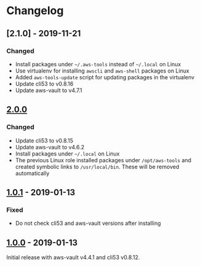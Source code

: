 # Changelog

## [2.1.0] - 2019-11-21

### Changed

* Install packages under `~/.aws-tools` instead of `~/.local` on Linux
* Use virtualenv for installing `awscli` and `aws-shell` packages on Linux
* Added `aws-tools-update` script for updating packages in the virtualenv
* Update cli53 to v0.8.16
* Update aws-vault to v4.7.1

## [2.0.0]

### Changed

* Update cli53 to v0.8.15
* Update aws-vault to v4.6.2
* Install packages under `~/.local` on Linux
* The previous Linux role installed packages under `/opt/aws-tools` and created
  symbolic links to `/usr/local/bin`. These will be removed automatically

## [1.0.1] - 2019-01-13

### Fixed

* Do not check cli53 and aws-vault versions after installing

## [1.0.0] - 2019-01-13

Initial release with aws-vault v4.4.1 and cli53 v0.8.12.

[Unreleased]: https://github.com/markosamuli/ansible-aws-tools/commits/develop
[2.0.0]: https://github.com/markosamuli/ansible-aws-tools/releases/tag/v2.0.0
[1.0.1]: https://github.com/markosamuli/ansible-aws-tools/releases/tag/v1.0.1
[1.0.0]: https://github.com/markosamuli/ansible-aws-tools/releases/tag/v1.0.0
